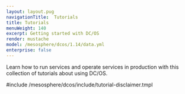 ```yaml
---
layout: layout.pug
navigationTitle:  Tutorials
title: Tutorials
menuWeight: 140
excerpt: Getting started with DC/OS 
render: mustache
model: /mesosphere/dcos/1.14/data.yml
enterprise: false
---
```


Learn how to run services and operate services in production with this collection of tutorials about using DC/OS.

#include /mesosphere/dcos/include/tutorial-disclaimer.tmpl

